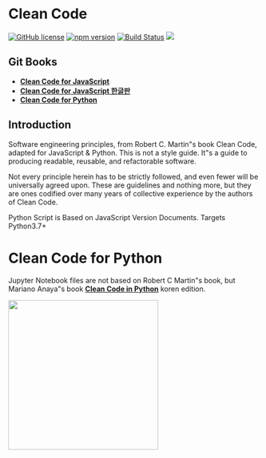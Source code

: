# Clean Code

[![GitHub license](https://img.shields.io/badge/license-MIT-blue.svg)](https://github.com/facebook/react/blob/master/LICENSE) 
[![npm version](https://img.shields.io/npm/v/react.svg?style=flat)](https://www.npmjs.com/package/react) 
[![Build Status](https://travis-ci.com/zedr/clean-code-python.svg?branch=master)](https://travis-ci.com/zedr/clean-code-python)
[![](https://img.shields.io/badge/python-3.8+-blue.svg)](https://www.python.org/download/releases/3.8.3/)

## Git Books

- **[Clean Code for JavaScript](https://ragmha.gitbooks.io/clean-code/content/)**
- **[Clean Code for JavaScript 한글판](https://kwosu87.gitbooks.io/clean-code/content/)**
- **[Clean Code for Python](https://github.com/zedr/clean-code-python/blob/master/README.md)**


## Introduction

Software engineering principles, from Robert C. Martin"s book Clean Code, adapted for JavaScript & Python. This is not a style guide. It"s a guide to producing readable, reusable, and refactorable software.

Not every principle herein has to be strictly followed, and even fewer will be universally agreed upon. These are guidelines and nothing more, but they are ones codified over many years of collective experience by the authors of Clean Code.

Python Script is Based on JavaScript Version Documents. Targets Python3.7+


# Clean Code for Python

Jupyter Notebook files are not based on Robert C Martin"s book, but Mariano Anaya"s book **[Clean Code in Python](https://www.amazon.com/Clean-Code-Python-Refactor-legacy/dp/1788835832/ref=sr_1_1?dchild=1&keywords=clean+code+Python&qid=1595241022&s=books&sr=1-1)** koren edition.


<img src="https://image.yes24.com/goods/69064790" width="300"><br/>
